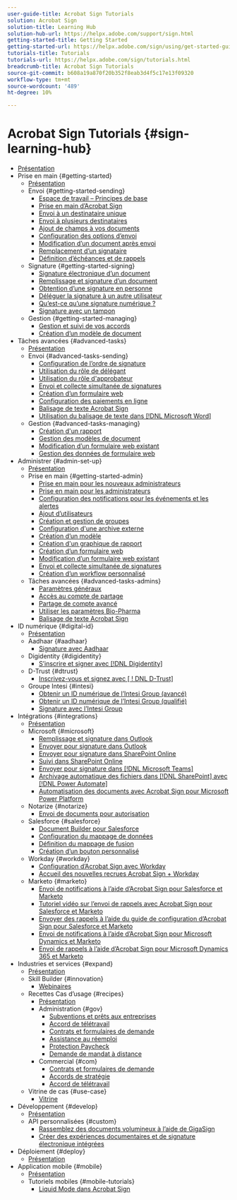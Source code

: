 ```yaml
---
user-guide-title: Acrobat Sign Tutorials
solution: Acrobat Sign
solution-title: Learning Hub
solution-hub-url: https://helpx.adobe.com/support/sign.html
getting-started-title: Getting Started
getting-started-url: https://helpx.adobe.com/sign/using/get-started-guide.html
tutorials-title: Tutorials
tutorials-url: https://helpx.adobe.com/sign/tutorials.html
breadcrumb-title: Acrobat Sign Tutorials
source-git-commit: b608a19a870f20b352f8eab3d4f5c17e13f09320
workflow-type: tm+mt
source-wordcount: '489'
ht-degree: 10%

---
```



# Acrobat Sign Tutorials {#sign-learning-hub}

+ [Présentation](overview.md)
+ Prise en main {#getting-started}
   + [Présentation](sign-beginner-tutorials/beginner-users-overview.md)
   + Envoi {#getting-started-sending}
      + [Espace de travail – Principes de base](sign-beginner-tutorials/quick-tour.md)
      + [Prise en main d’Acrobat Sign](sign-beginner-tutorials/new-sender.md)
      + [Envoi à un destinataire unique](sign-beginner-tutorials/send-to-single-recipient.md)
      + [Envoi à plusieurs destinataires](sign-beginner-tutorials/send-to-multiple-recipients.md)
      + [Ajout de champs à vos documents](sign-beginner-tutorials/adding-fields.md)
      + [Configuration des options d’envoi](sign-beginner-tutorials/sending-options.md)
      + [Modification d’un document après envoi](sign-beginner-tutorials/modify-in-flight.md)
      + [Remplacement d’un signataire](sign-beginner-tutorials/replace-signer.md)
      + [Définition d’échéances et de rappels](sign-beginner-tutorials/set-deadlines-reminders.md)
   + Signature {#getting-started-signing}
      + [Signature électronique d’un document](sign-beginner-tutorials/electronically-sign-a-document.md)
      + [Remplissage et signature d’un document](sign-beginner-tutorials/fill-and-sign.md)
      + [Obtention d’une signature en personne](sign-beginner-tutorials/sign-in-person.md)
      + [Déléguer la signature à un autre utilisateur](sign-beginner-tutorials/delegate-signing.md)
      + [Qu’est-ce qu’une signature numérique ?](sign-beginner-tutorials/sign-with-a-digital-signature.md)
      + [Signature avec un tampon](sign-beginner-tutorials/sign-with-a-stamp.md)
   + Gestion {#getting-started-managing}
      + [Gestion et suivi de vos accords](sign-beginner-tutorials/manage-and-track.md)
      + [Création d’un modèle de document](https://experienceleague.adobe.com/docs/document-cloud-learn/sign-learning-hub/admin-set-up/getting-started-admin/create-a-template.html)
+ Tâches avancées {#advanced-tasks}
   + [Présentation](sign-advanced-users/advanced-users-overview.md)
   + Envoi {#advanced-tasks-sending}
      + [Configuration de l’ordre de signature](sign-advanced-users/setting-up-routing.md)
      + [Utilisation du rôle de délégant](sign-advanced-users/delegate-signature.md)
      + [Utilisation du rôle d&#39;approbateur](sign-advanced-users/add-an-approver.md)
      + [Envoi et collecte simultanée de signatures](https://experienceleague.adobe.com/docs/document-cloud-learn/sign-learning-hub/admin-set-up/getting-started-admin/megasign.html)
      + [Création d’un formulaire web](https://experienceleague.adobe.com/docs/document-cloud-learn/sign-learning-hub/admin-set-up/getting-started-admin/webform.html)
      + [Configuration des paiements en ligne](sign-advanced-users/set-up-online-payments.md)
      + [Balisage de texte Acrobat Sign](https://experienceleague.adobe.com/docs/document-cloud-learn/sign-learning-hub/admin-set-up/advanced-tasks-admins/adobe-sign-text-tagging.html)
      + [Utilisation du balisage de texte dans [!DNL Microsoft Word]](sign-advanced-users/text-tagging-word.md)
   + Gestion {#advanced-tasks-managing}
      + [Création d&#39;un rapport](sign-advanced-users/creating-a-report.md)
      + [Gestion des modèles de document](sign-advanced-users/edit-a-template.md)
      + [Modification d’un formulaire web existant](sign-advanced-users/modify-webform.md)
      + [Gestion des données de formulaire web](sign-advanced-users/manage-webform-data.md)
+ Administrer {#admin-set-up}
   + [Présentation](admin/intro-admin-overview.md)
   + Prise en main {#getting-started-admin}
      + [Prise en main pour les nouveaux administrateurs](admin/get-started-admin.md)
      + [Prise en main pour les administrateurs](admin/up-and-running-admin.md)
      + [Configuration des notifications pour les événements et les alertes](admin/set-up-shared-events-and-alert.md)
      + [Ajout d’utilisateurs](admin/add-users-to-your-account.md)
      + [Création et gestion de groupes](admin/create-and-manage-groups.md)
      + [Configuration d&#39;une archive externe](admin/set-up-your-external-archive.md)
      + [Création d’un modèle](sign-advanced-users/create-a-template.md)
      + [Création d&#39;un graphique de rapport](admin/create-a-report.md)
      + [Création d’un formulaire web](sign-advanced-users/webform.md)
      + [Modification d’un formulaire web existant](https://experienceleague.adobe.com/docs/document-cloud-learn/sign-learning-hub/advanced-tasks/advanced-tasks-managing/modify-webform.html)
      + [Envoi et collecte simultanée de signatures](sign-advanced-users/megasign.md)
      + [Création d’un workflow personnalisé](admin/building-a-custom-workflow.md)
   + Tâches avancées {#advanced-tasks-admins}
      + [Paramètres généraux](admin/learn-about-global-settings.md)
      + [Accès au compte de partage](admin/share-account-access.md)
      + [Partage de compte avancé](admin/advanced-account-sharing.md)
      + [Utiliser les paramètres Bio-Pharma](admin/use-bio-pharma-settings.md)
      + [Balisage de texte Acrobat Sign](sign-advanced-users/adobe-sign-text-tagging.md)
+ ID numérique {#digital-id}
   + [Présentation](digitalid/digitalid-overview.md)
   + Aadhaar {#aadhaar}
      + [Signature avec Aadhaar](digitalid/aadhaar-sign.md)
   + Digidentity {#digidentity}
      + [S’inscrire et signer avec [!DNL Digidentity]](digitalid/digidentity-sign.md)
   + D-Trust {#dtrust}
      + [Inscrivez-vous et signez avec [ ! DNL D-Trust]](digitalid/d-trust.md)
   + Groupe Intesi {#intesi}
      + [Obtenir un ID numérique de l’Intesi Group (avancé)](digitalid/intesi-advanced.md)
      + [Obtenir un ID numérique de l’Intesi Group (qualifié)](digitalid/intesi-qualified.md)
      + [Signature avec l’Intesi Group](digitalid/intesi-sign.md)
+ Intégrations {#integrations}
   + [Présentation](integrations/integrations-overview.md)
   + Microsoft {#microsoft}
      + [Remplissage et signature dans Outlook](integrations/fill-and-sign-doc-microsoft-outlook.md)
      + [Envoyer pour signature dans Outlook](integrations/send-for-signature-with-outlook.md)
      + [Envoyer pour signature dans SharePoint Online](integrations/send-for-signature-with-sharepoint-online.md)
      + [Suivi dans SharePoint Online](integrations/track-an-agreement-with-sharepoint-online.md)
      + [Envoyer pour signature dans [!DNL Microsoft Teams]](integrations/adobe-sign-teams-mortgage.md)
      + [Archivage automatique des fichiers dans [!DNL SharePoint] avec [!DNL Power Automate]](integrations/auto-archive-sharepoint-power-automate.md)
      + [Automatisation des documents avec Acrobat Sign pour Microsoft Power Platform](integrations/documentautomation.md)
   + Notarize {#notarize}
      + [Envoi de documents pour autorisation](integrations/send-document-notarize.md)
   + Salesforce {#salesforce}
      + [Document Builder pour Salesforce](integrations/create-an-agreement-template.md)
      + [Configuration du mappage de données](integrations/set-up-data-mapping.md)
      + [Définition du mappage de fusion](integrations/set-up-merging-map.md)
      + [Création d’un bouton personnalisé](integrations/create-a-custom-button.md)
   + Workday {#workday}
      + [Configuration d’Acrobat Sign avec Workday](integrations/workday.md)
      + [Accueil des nouvelles recrues Acrobat Sign + Workday](integrations/acrobat-sign-workday-onboarding.md)
   + Marketo {#marketo}
      + [Envoi de notifications à l’aide d’Acrobat Sign pour Salesforce et Marketo](integrations/marketo-salesforce-sms.md)
      + [Tutoriel vidéo sur l’envoi de rappels avec Acrobat Sign pour Salesforce et Marketo](integrations/marketo-salesforce-reminder-video.md)
      + [Envoyer des rappels à l’aide du guide de configuration d’Acrobat Sign pour Salesforce et Marketo](integrations/marketo-salesforce-reminder.md)
      + [Envoi de notifications à l’aide d’Acrobat Sign pour Microsoft Dynamics et Marketo](integrations/marketo-dynamics-sms.md)
      + [Envoi de rappels à l’aide d’Acrobat Sign pour Microsoft Dynamics 365 et Marketo](integrations/marketo-dynamics-reminder.md)
+ Industries et services {#expand}
   + [Présentation](sign-usecase/expand-inspire-overview.md)
   + Skill Builder {#innovation}
      + [Webinaires](sign-usecase/innovation-series.md)
   + Recettes Cas d’usage {#recipes}
      + [Présentation](sign-usecase/recipes.md)
      + Administration {#gov}
         + [Subventions et prêts aux entreprises](sign-usecase/usecasegovgrants.md)
         + [Accord de télétravail](sign-usecase/usecasegovtelework.md)
         + [Contrats et formulaires de demande](sign-usecase/usecasegovcontracts.md)
         + [Assistance au réemploi](sign-usecase/usecasegovreemployment.md)
         + [Protection Paycheck](sign-usecase/usecasegovpaycheck.md)
         + [Demande de mandat à distance](sign-usecase/usecasegovremote.md)
      + Commercial {#com}
         + [Contrats et formulaires de demande](sign-usecase/usecasecomcontracts.md)
         + [Accords de stratégie](sign-usecase/usecasecompolicy.md)
         + [Accord de télétravail](sign-usecase/usecasecomtelework.md)
   + Vitrine de cas {#use-case}
      + [Vitrine](sign-usecase/use-case-showcase.md)
+ Développement {#develop}
   + [Présentation](develop/develop-overview.md)
   + API personnalisées {#custom}
      + [Rassemblez des documents volumineux à l’aide de GigaSign](develop/gigasign.md)
      + [Créer des expériences documentaires et de signature électronique intégrées](develop/embeddedesignature.md)
+ Déploiement {#deploy}
   + [Présentation](deploy-overview.md)
+ Application mobile {#mobile}
   + [Présentation](mobile/mobile-overview.md)
   + Tutoriels mobiles {#mobile-tutorials}
      + [Liquid Mode dans Acrobat Sign](mobile/liquidmode.md)
